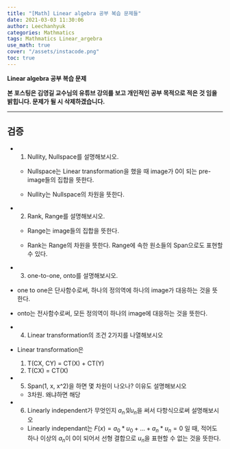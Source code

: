 ```yaml
---
title: "[Math] Linear algebra 공부 복습 문제들"
date: 2021-03-03 11:30:06
author: Leechanhyuk
categories: Mathmatics
tags: Mathmatics Linear_argebra
use_math: true
cover: "/assets/instacode.png"
toc: true
---
```


**Linear algebra 공부 복습 문제**

**본 포스팅은 김영길 교수님의 유튜브 강의를 보고 개인적인 공부 목적으로 적은 것 임을 밝힙니다. 문제가 될 시 삭제하겠습니다.**

* * *

## 검증

 - 1. Nullity, Nullspace를 설명해보시오.
   
   - Nullspace는 Linear transformation을 했을 때 image가 0이 되는 pre-image들의 집합을 뜻한다.

   - Nullity는 Nullspace의 차원을 뜻한다.

 - 2. Rank, Range를 설명해보시오.

   - Range는 image들의 집합을 뜻한다.

   - Rank는 Range의 차원을 뜻한다. Range에 속한 원소들의 Span으로도 표현할 수 있다.

 - 3. one-to-one, onto를 설명해보시오.

  - one to one은 단사함수로써, 하나의 정의역에 하나의 image가 대응하는 것을 뜻한다.

  - onto는 전사함수로써, 모든 정의역이 하나의 image에 대응하는 것을 뜻한다.

 - 4. Linear transformation의 조건 2가지를 나열해보시오
 
  - Linear transformation은
    1. T(CX, CY) = CT(X) + CT(Y)
    2. T(CX) = CT(X)
  
 - 5. Span(1, x, x^2)을 하면 몇 차원이 나오나? 이유도 설명해보시오

   - 3차원. 왜냐하면 해당 

 - 6. Linearly independent가 무엇인지 $a_n 및 u_n$을 써서 다항식으로써 설명해보시오
   
   - Linearly independant는 $F(x) = a_0 * u_0 + ... + a_n * u_n = 0$ 일 때, 적어도 하나 이상의 $a_n$이 0이 되어서
   선형 결합으로 $u_n$을 표현할 수 없는 것을 뜻한다.

